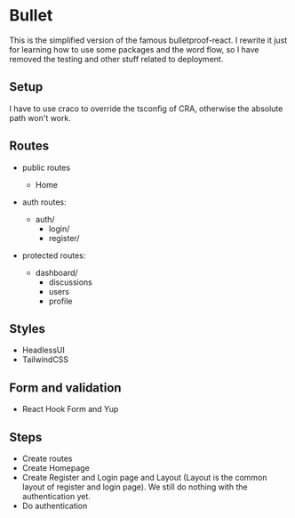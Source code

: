 # Bullet

This is the simplified version of the famous bulletproof-react. I rewrite it just for learning how to use some packages and the word flow, so I have removed the testing and other stuff related to deployment.

## Setup

I have to use craco to override the tsconfig of CRA, otherwise the absolute path won't work.

## Routes

- public routes
  - Home

- auth routes:
  - auth/
    - login/
    - register/

- protected routes:
  - dashboard/
    - discussions
    - users
    - profile

## Styles

- HeadlessUI
- TailwindCSS

## Form and validation

- React Hook Form and Yup

## Steps

- Create routes
- Create Homepage
- Create Register and Login page and Layout (Layout is the common layout of register and login page). We still do nothing with the authentication yet.
- Do authentication
